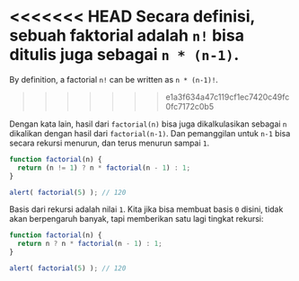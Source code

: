 <<<<<<< HEAD
Secara definisi, sebuah faktorial adalah `n!` bisa ditulis juga sebagai `n * (n-1)`.
=======
By definition, a factorial `n!` can be written as `n * (n-1)!`.
>>>>>>> e1a3f634a47c119cf1ec7420c49fc0fc7172c0b5

Dengan kata lain, hasil dari `factorial(n)` bisa juga dikalkulasikan sebagai `n` dikalikan dengan hasil dari `factorial(n-1)`. Dan pemanggilan untuk `n-1` bisa secara rekursi menurun, dan terus menurun sampai `1`.

```js run
function factorial(n) {
  return (n != 1) ? n * factorial(n - 1) : 1;
}

alert( factorial(5) ); // 120
```

Basis dari rekursi adalah nilai `1`. Kita jika bisa membuat basis `0` disini, tidak akan berpengaruh banyak, tapi memberikan satu lagi tingkat rekursi:

```js run
function factorial(n) {
  return n ? n * factorial(n - 1) : 1;
}

alert( factorial(5) ); // 120
```
